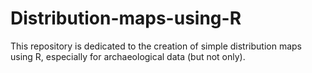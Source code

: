 # Distribution-maps-using-R

This repository is dedicated to the creation of simple distribution maps using R, especially for archaeological data (but not only).
